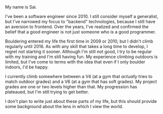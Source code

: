 My name is Sai.

I've been a software engineer since 2010. I still consider myself a generalist, but I've narrowed my focus to "backend" technologies, because I still have an aversion to frontend. Over the years, I've realized and confirmed the belief that a good engineer is not just someone who is a good programmer.

Bouldering entered my life the first time in 2009 or 2010, but I didn't climb regularly until 2016. As with any skill that takes a long time to develop, I regret not starting it sooner. Although I'm still not good, I try to be regular with my training and I'm still having fun. My experience climbing outdoors is limited, but I've come to terms with the idea that even if I only boulder indoors, I'd be happy.

I currently climb somewhere between a V4 (at a gym that *actually* tries to match outdoor grades) and a V6 (at a gym that has soft grades). My project grades are one or two levels higher than that. My progression has plateaued, but I'm still trying to get better.

I don't plan to write just about these parts of my life, but this should provide some background about the lens in which I view the world.